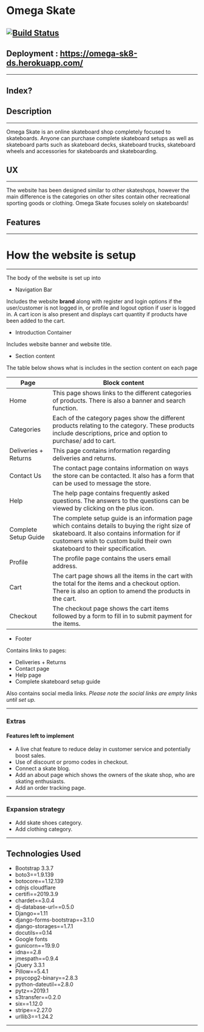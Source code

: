 # **Omega Skate**

[![Build Status](https://travis-ci.org/skies09/omega-sk8-ds.svg?branch=master)](https://travis-ci.org/skies09/omega-sk8-ds)
---

## Deployment  : https://omega-sk8-ds.herokuapp.com/


---
## Index?

## Description
---
Omega Skate is an online skateboard shop completely focused to skateboards.
Anyone can purchase complete skateboard setups as well as skateboard parts such as skateboard decks, skateboard trucks, skateboard wheels and accessories for skateboards and skateboarding.


## UX
---
The website has been designed similar to other skateshops, however the main difference is the categories on other sites contain other recreational sporting goods or clothing. Omega Skate focuses solely on skateboards!

## Features
---
# How the website is setup
---


The body of the website is set up into

* Navigation Bar

Includes the website __brand__ along with register and login options if the user/customer is not logged in, or profile and logout option if user is logged in.
A cart icon is also present and displays cart quantity if products have been added to the cart.

* Introduction Container

Includes website banner and website title.

* Section content

The table below shows what is includes in the section content on each page 

|Page         |  Block content|
|-------------|-----------------|
|Home         |This page shows links to the different categories of products. There is also a banner and search function.|
|Categories   |Each of the category pages show the different products relating to the category. These products include descriptions, price and option to purchase/ add to cart.|
|Deliveries + Returns |This page contains information regarding deliveries and returns.|
|Contact Us   |The contact page contains information on ways the store can be contacted. It also has a form that can be used to message the store.|   
|Help         |The help page contains frequently asked questions. The answers to the questions can be viewed by clicking on the plus icon.|
|Complete Setup Guide |The complete setup guide is an information page which contains details to buying the right size of skateboard. It also contains information for if customers wish to custom build their own skateboard to their specification.|
|Profile      |The profile page contains the users email address.|
|Cart         |The cart page shows all the items in the cart with the total for the items and a checkout option. There is also an option to amend the products in the cart. |
|Checkout     |The checkout page shows the cart items followed by a form to fill in to submit payment for the items.|


* Footer

Contains links to pages:
* Deliveries + Returns
* Contact page
* Help page
* Complete skateboard setup guide

Also contains social media links.
*Please note the social links are empty links until set up.*

---

### Extras

#### Features left to implement
* A live chat feature to reduce delay in customer service and potentially boost sales.
* Use of discount or promo codes in checkout.
* Connect a skate blog.
* Add an about page which shows the owners of the skate shop, who are skating enthusiasts.
* Add an order tracking page.
---

### Expansion strategy
* Add skate shoes category.
* Add clothing category.

---

## Technologies Used

* Bootstrap 3.3.7
* boto3==1.9.139
* botocore==1.12.139
* cdnjs cloudflare
* certifi==2019.3.9
* chardet==3.0.4
* dj-database-url==0.5.0
* Django==1.11
* django-forms-bootstrap==3.1.0
* django-storages==1.7.1
* docutils==0.14
* Google fonts
* gunicorn==19.9.0
* idna==2.8
* jmespath==0.9.4
* jQuery 3.3.1
* Pillow==5.4.1
* psycopg2-binary==2.8.3
* python-dateutil==2.8.0
* pytz==2019.1
* s3transfer==0.2.0
* six==1.12.0
* stripe==2.27.0
* urllib3==1.24.2
---


